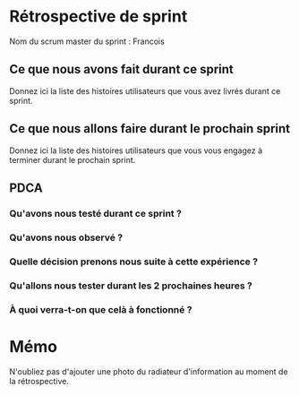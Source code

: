# Rétrospective de sprint

Nom du scrum master du sprint : Francois

## Ce que nous avons fait durant ce sprint
Donnez ici la liste des histoires utilisateurs que vous avez livrés durant ce sprint.

## Ce que nous allons faire durant le prochain sprint
Donnez ici la liste des histoires utilisateurs que vous vous engagez à terminer durant le prochain sprint.

## PDCA 
### Qu'avons nous testé durant ce sprint ? 

### Qu'avons nous observé ? 

### Quelle décision prenons nous suite à cette expérience ? 

### Qu'allons nous tester durant les 2 prochaines heures ? 

### À quoi verra-t-on que celà à fonctionné ?

# Mémo
N'oubliez pas d'ajouter une photo du radiateur d'information au moment de la rétrospective.